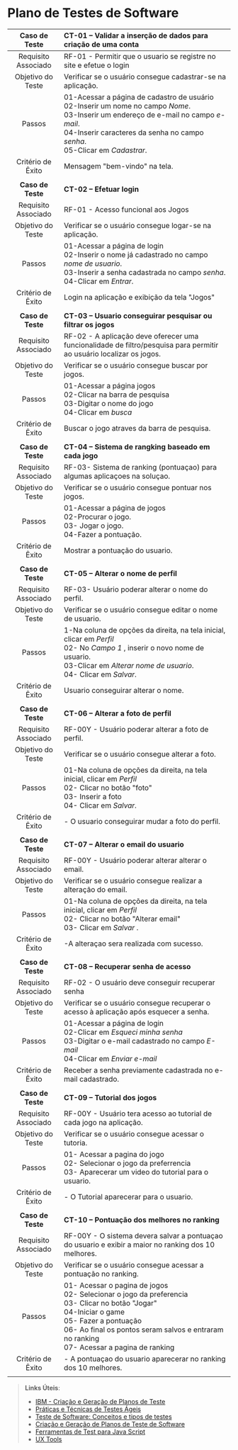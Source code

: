 # Plano de Testes de Software


 
| **Caso de Teste** 	| **CT-01 – Validar a inserção de dados para criação de uma conta** 	|
|:---:	|:---	|
|	Requisito Associado 	| RF-01 -  Permitir que o usuario se registre no site e efetue o login |
| Objetivo do Teste 	| Verificar se o usuário consegue cadastrar-se na aplicação. |
| Passos 	| 01-Acessar a página de cadastro de usuário <br> 02-Inserir um nome no campo _Nome_. <br> 03-Inserir um endereço de e-mail no campo _e-mail_. <br> 04-Inserir caracteres da senha no campo _senha_.<br> 05-Clicar em _Cadastrar_. |
|Critério de Êxito | Mensagem "bem-vindo" na tela. |
|  	|  	|
| **Caso de Teste**	| **CT-02 – Efetuar login**	|
|	Requisito Associado 	| RF-01 - Acesso funcional aos Jogos |
| Objetivo do Teste 	| Verificar se o usuário consegue logar-se na aplicação. |
| Passos 	| 01-Acessar a página de login  <br> 02-Inserir o nome já cadastrado no campo _nome de usuario_. <br> 03-Inserir a senha cadastrada no campo _senha_.<br> 04-Clicar em _Entrar_. |
|Critério de Êxito | Login na aplicação e exibição da tela "Jogos" |
|  	|  	|
| **Caso de Teste**	| **CT-03 – Usuario conseguirar pesquisar ou filtrar os jogos**	|
|Requisito Associado | RF-02	- A aplicação deve oferecer uma funcionalidade de filtro/pesquisa para permitir ao usuário localizar os jogos.|
| Objetivo do Teste 	| Verificar se o usuário consegue buscar por jogos. |
| Passos 	|  01-Acessar a página jogos <br> 02-Clicar na barra de pesquisa <br> 03-Digitar o nome do jogo <br> 04-Clicar em _busca_ |
|Critério de Êxito | Buscar o jogo atraves da barra de pesquisa. |
|  	|  	|
| **Caso de Teste**	| **CT-04 – Sistema de rangking baseado em cada jogo**	|
|Requisito Associado | RF-03- Sistema de ranking (pontuaçao) para algumas aplicaçoes na soluçao. |
| Objetivo do Teste 	| Verificar se o usuário consegue pontuar nos jogos. |
| Passos 	| 01-Acessar a página de jogos  <br> 02-Procurar o jogo. <br> 03- Jogar o jogo.<br> 04-Fazer a pontuação.
|Critério de Êxito | Mostrar a pontuação do usuario. |
|  	|  	|
| **Caso de Teste**	| **CT-05 – Alterar o nome de perfil**	|
|Requisito Associado | RF-03- Usuário poderar alterar o nome do perfil. |
| Objetivo do Teste 	| Verificar se o usuário consegue editar o nome de usuario. |
| Passos 	| 1-Na coluna de opções da direita, na tela inicial, clicar em _Perfil_ <br> 02- No _Campo 1_ , inserir o novo nome de usuario. <br> 03-Clicar em _Alterar nome de usuario_.  <br> 04- Clicar em _Salvar_. |
|Critério de Êxito | Usuario conseguirar alterar o nome. |
|  	|  	|
| **Caso de Teste**	| **CT-06 – Alterar a foto de perfil**	|
|Requisito Associado | RF-00Y	- Usuário poderar alterar a foto de perfil. |
| Objetivo do Teste 	| Verificar se o usuário consegue alterar a foto. |
| Passos 	 |01-Na coluna de opções da direita, na tela inicial, clicar em _Perfil_ <br> 02- Clicar no botão "foto" <br> 03- Inserir a foto <br> 04- Clicar em _Salvar_. |
|Critério de Êxito | - O usuario conseguirar mudar a foto do perfil. |
|  	|  	|
| **Caso de Teste**	| **CT-07 – Alterar o email do usuario**	|
|Requisito Associado | RF-00Y	- Usuário poderar alterar alterar o email. |
| Objetivo do Teste 	| Verificar se o usuário consegue realizar a alteração do email. |
| Passos 	| 01-Na coluna de opções da direita, na tela inicial, clicar em _Perfil_ <br> 02- Clicar no botão "Alterar email" <br> 03- Clicar em _Salvar_ .|
|Critério de Êxito | -A alteraçao sera realizada com sucesso. |
|  	|  	|
| **Caso de Teste**	| **CT-08 – Recuperar senha de acesso**	|
|Requisito Associado | RF-02	- O usuário deve conseguir recuperar senha |
| Objetivo do Teste 	| Verificar se o usuário consegue recuperar o acesso à aplicação após esquecer a senha. |
| Passos 	| 01-Acessar a página de login  <br> 02-Clicar em _Esqueci minha senha_ <br> 03-Digitar o e-mail cadastrado no campo _E-mail_ <br> 04-Clicar em _Enviar e-mail_ |
|Critério de Êxito | Receber a senha previamente cadastrada no e-mail cadastrado. |
|  	|  	|
| **Caso de Teste**	| **CT-09 – Tutorial dos jogos**	|
|Requisito Associado | RF-00Y	- Usuário tera acesso ao tutorial de cada jogo na aplicação. |
| Objetivo do Teste 	|  Verificar se o usuário consegue acessar o tutoria. |
| Passos 	| 01- Acessar a pagina do jogo <br> 02- Selecionar o jogo da preferrencia  <br> 03- Aparecerar um  video do tutorial para o usuario.  |
|Critério de Êxito | - O Tutorial aparecerar para o usuario. |
|  	|  	|
| **Caso de Teste**	| **CT-10 – Pontuação dos melhores no ranking**	|
|Requisito Associado | RF-00Y	- O sistema devera salvar a pontuaçao do usuario e exibir a maior no ranking dos 10 melhores. |
| Objetivo do Teste 	| Verificar se o usuário consegue acessar a pontuação no ranking. |
| Passos 	| 01- Acessar o pagina de jogos <br> 02- Selecionar o jogo da preferencia <br> 03- Clicar no botão "Jogar" <br> 04-Iniciar o game <br> 05- Fazer a pontuação <br> 06- Ao final os pontos seram salvos e entraram no ranking <br> 07- Acessar a pagina de ranking  |
|Critério de Êxito | - A pontuaçao do usuario aparecerar no ranking dos 10 melhores. |
|  	|  	|

 
> **Links Úteis**:
> - [IBM - Criação e Geração de Planos de Teste](https://www.ibm.com/developerworks/br/local/rational/criacao_geracao_planos_testes_software/index.html)
> - [Práticas e Técnicas de Testes Ágeis](http://assiste.serpro.gov.br/serproagil/Apresenta/slides.pdf)
> -  [Teste de Software: Conceitos e tipos de testes](https://blog.onedaytesting.com.br/teste-de-software/)
> - [Criação e Geração de Planos de Teste de Software](https://www.ibm.com/developerworks/br/local/rational/criacao_geracao_planos_testes_software/index.html)
> - [Ferramentas de Test para Java Script](https://geekflare.com/javascript-unit-testing/)
> - [UX Tools](https://uxdesign.cc/ux-user-research-and-user-testing-tools-2d339d379dc7)
